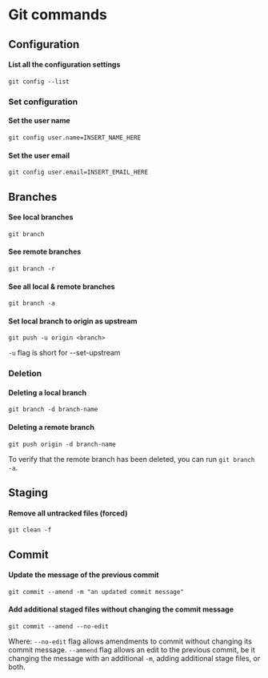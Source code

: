 # Git commands
## Configuration
#### List all the configuration settings
```
git config --list
```
### Set configuration
#### Set the user name
```
git config user.name=INSERT_NAME_HERE
```
#### Set the user email
```
git config user.email=INSERT_EMAIL_HERE
```
## Branches
#### See local branches
```
git branch
```
#### See remote branches
```
git branch -r
```
#### See all local & remote branches
```
git branch -a
```
#### Set local branch to origin as upstream
```
git push -u origin <branch>
```
`-u` flag is short for --set-upstream
### Deletion
#### Deleting a local branch
```
git branch -d branch-name
```
#### Deleting a remote branch
```
git push origin -d branch-name
```
To verify that the remote branch has been deleted, you can run `git branch -a`.
## Staging
#### Remove all untracked files (forced)
```
git clean -f
```
## Commit
#### Update the message of the previous commit
```
git commit --amend -m "an updated commit message"
```
#### Add additional staged files without changing the commit message
```
git commit --amend --no-edit
```
Where:
`--no-edit` flag allows amendments to commit without changing its commit message.
`--ammend` flag allows an edit to the previous commit, be it changing the message with an additional `-m`, adding additional stage files, or both.
